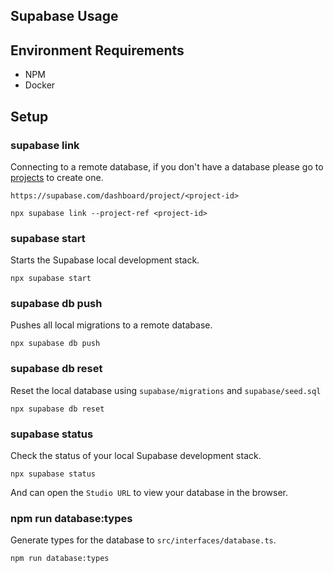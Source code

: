 ## Supabase Usage

## Environment Requirements

- NPM
- Docker

## Setup

### supabase link

Connecting to a remote database, if you don't have a database please go to [projects](https://supabase.com/dashboard/projects) to create one.

`https://supabase.com/dashboard/project/<project-id>`

```shell
npx supabase link --project-ref <project-id>
```

### supabase start

Starts the Supabase local development stack.

```shell
npx supabase start
```

### supabase db push

Pushes all local migrations to a remote database.

```shell
npx supabase db push
```

### supabase db reset

Reset the local database using `supabase/migrations` and `supabase/seed.sql`

```shell
npx supabase db reset
```

### supabase status

Check the status of your local Supabase development stack.

```shell
npx supabase status
```

And can open the `Studio URL` to view your database in the browser.

### npm run database:types

Generate types for the database to `src/interfaces/database.ts`.

```shell
npm run database:types
```

